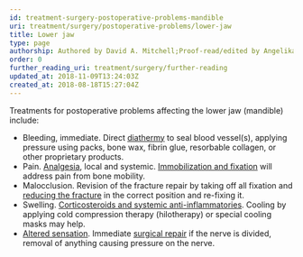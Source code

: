 ```yaml
---
id: treatment-surgery-postoperative-problems-mandible
uri: treatment/surgery/postoperative-problems/lower-jaw
title: Lower jaw
type: page
authorship: Authored by David A. Mitchell;Proof-read/edited by Angelika Sebald
order: 0
further_reading_uri: treatment/surgery/further-reading
updated_at: 2018-11-09T13:24:03Z
created_at: 2018-08-18T15:27:04Z
---
```


<p>Treatments for postoperative problems affecting the lower jaw
    (mandible) include:</p>
<ul>
    <li>Bleeding, immediate. Direct <a href="/treatment/other/extreme-temperatures">diathermy</a>        to seal blood vessel(s), applying pressure using packs,
        bone wax, fibrin glue, resorbable collagen, or other
        proprietary products.</li>
    <li>Pain. <a href="/treatment/other/medication/pain">Analgesia</a>,
        local and systemic. <a href="/treatment/surgery/fracture">Immobilization and fixation</a>        will address pain from bone mobility.</li>
    <li>Malocclusion. Revision of the fracture repair by taking off
        all fixation and <a href="/treatment/surgery/fracture">reducing the fracture</a>        in the correct position and re-fixing it.</li>
    <li>Swelling. <a href="/treatment/other/medication/inflammation">Corticosteroids and systemic anti-inflammatories</a>.
        Cooling by applying cold compression therapy (hilotherapy)
        or special cooling masks may help.</li>
    <li><a href="/diagnosis/a-z/neuropathies">Altered sensation</a>.
        Immediate <a href="/treatment/surgery/reconstruction">surgical repair</a>        if the nerve is divided, removal of anything causing
        pressure on the nerve.</li>
</ul>
